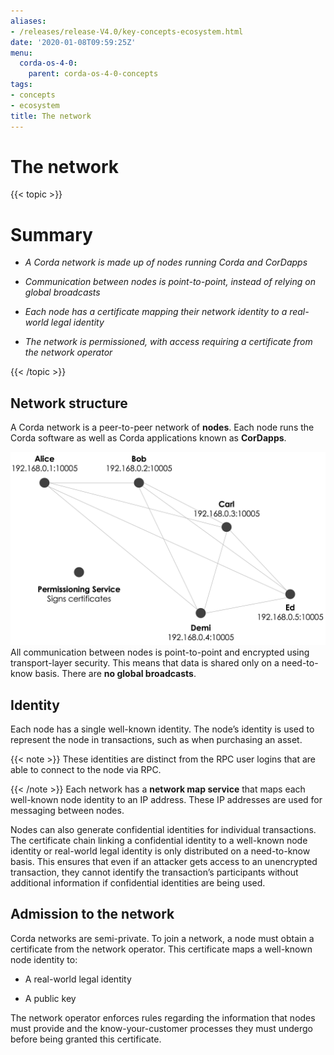 ```yaml
---
aliases:
- /releases/release-V4.0/key-concepts-ecosystem.html
date: '2020-01-08T09:59:25Z'
menu:
  corda-os-4-0:
    parent: corda-os-4-0-concepts
tags:
- concepts
- ecosystem
title: The network
---
```



# The network


{{< topic >}}
# Summary


* *A Corda network is made up of nodes running Corda and CorDapps*


* *Communication between nodes is point-to-point, instead of relying on global broadcasts*


* *Each node has a certificate mapping their network identity to a real-world legal identity*


* *The network is permissioned, with access requiring a certificate from the network operator*



{{< /topic >}}
## Network structure

A Corda network is a peer-to-peer network of **nodes**. Each node runs the Corda software as well as Corda applications
                known as **CorDapps**.

![network](resources/network.png "network")All communication between nodes is point-to-point and encrypted using transport-layer security. This means that data is
                shared only on a need-to-know basis. There are **no global broadcasts**.


## Identity

Each node has a single well-known identity. The node’s identity is used to represent the node in transactions, such as
                when purchasing an asset.


{{< note >}}
These identities are distinct from the RPC user logins that are able to connect to the node via RPC.

{{< /note >}}
Each network has a **network map service** that maps each well-known node identity to an IP address. These IP
                addresses are used for messaging between nodes.

Nodes can also generate confidential identities for individual transactions. The certificate chain linking a
                confidential identity to a well-known node identity or real-world legal identity is only distributed on a need-to-know
                basis. This ensures that even if an attacker gets access to an unencrypted transaction, they cannot identify the
                transaction’s participants without additional information if confidential identities are being used.


## Admission to the network

Corda networks are semi-private. To join a network, a node must obtain a certificate from the network operator. This
                certificate maps a well-known node identity to:


* A real-world legal identity


* A public key


The network operator enforces rules regarding the information that nodes must provide and the know-your-customer
                processes they must undergo before being granted this certificate.



